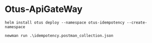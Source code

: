 # Otus-ApiGateWay

```shell
helm install otus deploy --namespace otus-idempotency --create-namespace
```

```shell
newman run .\idempotency.postman_collection.json
```